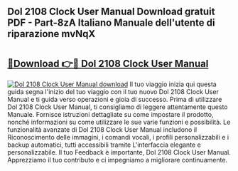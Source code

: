 ## Dol 2108 Clock User Manual Download gratuit PDF - Part-8zA Italiano Manuale dell'utente di riparazione mvNqX

# <h2><a href="http://df9kjug.blite.top/?on=Dol+2108+Clock+User+Manual">🔗Download 👉🔴 Dol 2108 Clock User Manual</a></h2>

[![Dol 2108 Clock User Manual download](https://i.imgur.com/lujVjoI.png)](http://df9kjug.blite.top/?on=Dol+2108+Clock+User+Manual)
Il tuo viaggio inizia qui questa guida segna l'inizio del tuo viaggio con il tuo nuovo Dol 2108 Clock User Manual e ti guida verso operazioni e gioia di successo. Prima di utilizzare Dol 2108 Clock User Manual, ti consigliamo di leggere attentamente questo Manuale. Fornisce istruzioni dettagliate su come impostare il prodotto, nonché informazioni su come utilizzare le sue varie funzioni e possibilità. Le funzionalità avanzate di Dol 2108 Clock User Manual includono il Riconoscimento delle immagini, i comandi vocali, i profili personalizzabili e i backup automatici, tutti accessibili tramite L'interfaccia elegante e personalizzabile. Il tuo Feedback è importante, Dol 2108 Clock User Manual. Apprezziamo il tuo contributo e ci impegniamo a migliorare continuamente.
